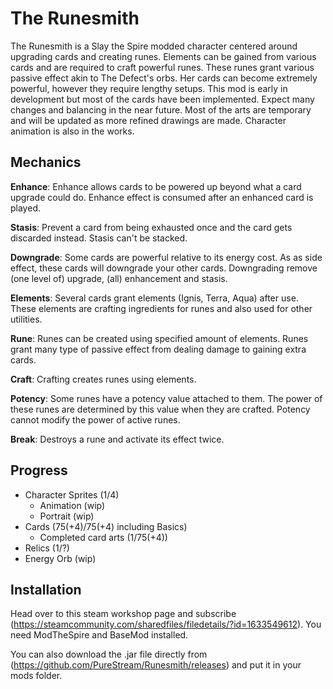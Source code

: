 # The Runesmith
The Runesmith is a Slay the Spire modded character centered around upgrading cards and creating runes. Elements can be gained from various cards and are required to craft powerful runes. These runes grant various passive effect akin to The Defect's orbs. Her cards can become extremely powerful, however they require lengthy setups. 
This mod is early in development but most of the cards have been implemented. Expect many changes and balancing in the near future. 
Most of the arts are temporary and will be updated as more refined drawings are made. Character animation is also in the works.
## Mechanics
**Enhance**: Enhance allows cards to be powered up beyond what a card upgrade could do. Enhance effect is consumed after an enhanced card is played.

**Stasis**:  Prevent a card from being exhausted once and the card gets discarded instead. Stasis can't be stacked. 

**Downgrade**: Some cards are powerful relative to its energy cost. As as side effect, these cards will downgrade your other cards. Downgrading remove (one level of) upgrade, (all) enhancement and stasis.

**Elements**: Several cards grant elements (Ignis, Terra, Aqua) after use. These elements are crafting ingredients for runes and also used for other utilities.

**Rune**: Runes can be created using specified amount of elements. Runes grant many type of passive effect from dealing damage to gaining extra cards.

  **Craft**: Crafting creates runes using elements.
  
**Potency**: Some runes have a potency value attached to them. The power of these runes are determined by this value when they are crafted. Potency cannot modify the power of active runes.

**Break**: Destroys a rune and activate its effect twice.

## Progress
* Character Sprites (1/4)
  * Animation (wip)
  * Portrait (wip)
* Cards (75(+4)/75(+4) including Basics)
  * Completed card arts (1/75(+4))
* Relics (1/?)
* Energy Orb (wip)
## Installation
Head over to this steam workshop page and subscribe (<https://steamcommunity.com/sharedfiles/filedetails/?id=1633549612>). You need ModTheSpire and BaseMod installed.

You can also download the .jar file directly from (<https://github.com/PureStream/Runesmith/releases>) and put it in your mods folder.
